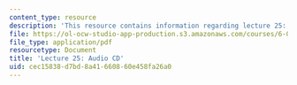 ```yaml
---
content_type: resource
description: 'This resource contains information regarding lecture 25: audio CD.'
file: https://ol-ocw-studio-app-production.s3.amazonaws.com/courses/6-003-signals-and-systems-fall-2011/cec15838d7bd8a41660860e458fa26a0_MIT6_003F11_lec25.pdf
file_type: application/pdf
resourcetype: Document
title: 'Lecture 25: Audio CD'
uid: cec15838-d7bd-8a41-6608-60e458fa26a0
---
```

